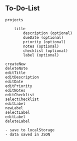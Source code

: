 ## To-Do-List

<!-- structure -->

    projects

        title
            description (optional)
            dueDate (optional)
            priority (optional)
            notes (optional)
            checklist (optional)
            label (optional)

<!-- note functionality logic -->

    createNew
    deleteNote
    editTitle
    editDescription
    editDate
    editPriority
    editNotes
    editChecklist
    selectChecklist
    editLabel
    newLabel
    selectLabel
    editLabel
    deleteLabel

<!-- UI -->

<!-- Notes -->

    - save to localStorage
    - data saved in JSON
